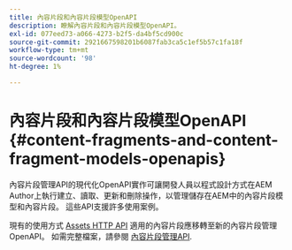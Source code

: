 ```yaml
---
title: 內容片段和內容片段模型OpenAPI
description: 瞭解內容片段和內容片段模型OpenAPI。
exl-id: 077eed73-a066-4273-b2f5-da4bf5cd900c
source-git-commit: 2921667598201b6087fab3ca5c1ef5b57c1fa18f
workflow-type: tm+mt
source-wordcount: '98'
ht-degree: 1%

---
```


# 內容片段和內容片段模型OpenAPI {#content-fragments-and-content-fragment-models-openapis}

內容片段管理API的現代化OpenAPI實作可讓開發人員以程式設計方式在AEM Author上執行建立、讀取、更新和刪除操作，以管理儲存在AEM中的內容片段模型和內容片段。 這些API支援許多使用案例。

現有的使用方式 [Assets HTTP API](https://experienceleague.adobe.com/en/docs/experience-manager-cloud-service/content/assets/admin/mac-api-assets) 適用的內容片段應移轉至新的內容片段管理OpenAPI。 如需完整檔案，請參閱 [內容片段管理API](https://developer.adobe.com/experience-cloud/experience-manager-apis/api/stable/sites/).
